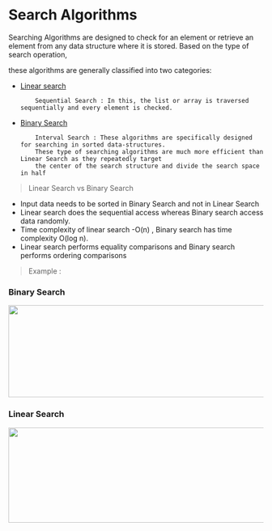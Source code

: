 # Search Algorithms

<p>Searching Algorithms are designed to check for an element or retrieve an element from any data structure where it is stored. Based on the type of search operation, 
  
  these algorithms are generally classified into two categories:</p>

<ul>
  <li><a href="https://github.com/sriThariduSangeeth/RAPID-T4-CL/tree/master/Algorithms-and-Data-Structures/Searching-Techniques/Binary-Search">Linear search</a>
  </li>
  
        Sequential Search : In this, the list or array is traversed sequentially and every element is checked.
  
  <li><a href="https://github.com/sriThariduSangeeth/RAPID-T4-CL/tree/master/Algorithms-and-Data-Structures/Searching-Techniques/Linear-Search">Binary Search</a>     </li>
  
        Interval Search : These algorithms are specifically designed for searching in sorted data-structures. 
        These type of searching algorithms are much more efficient than Linear Search as they repeatedly target 
        the center of the search structure and divide the search space in half
  
</ul>


> Linear Search vs Binary Search

- Input data needs to be sorted in Binary Search and not in Linear Search
- Linear search does the sequential access whereas Binary search access data randomly.
- Time complexity of linear search -O(n) , Binary search has time complexity O(log n).
- Linear search performs equality comparisons and Binary search performs ordering comparisons

> Example :

### Binary Search
<p align="center">
  <img alt="" width="596" height="182"  src="https://miro.medium.com/max/596/1*AunhjlInGjD1ZNEMPOF_xg.gif" >
</p>

### Linear Search
<p align="center">
  <img alt="" width="596" height="188" src="https://miro.medium.com/max/596/1*M-jZ-x5GcOwkGPic0igdww.gif">
</p>

